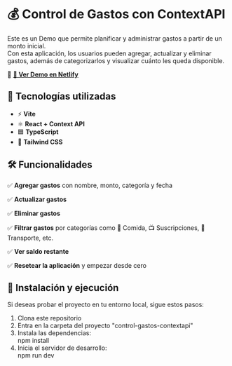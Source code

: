 # 💰 Control de Gastos con ContextAPI

Este es un Demo que permite planificar y administrar gastos a partir de un monto inicial.  
Con esta aplicación, los usuarios pueden agregar, actualizar y eliminar gastos, además de categorizarlos y visualizar cuánto les queda disponible.  

🔗 **[🚀 Ver Demo en Netlify](https://profound-gingersnap-a0064c.netlify.app/)**  

## 🚀 Tecnologías utilizadas  
- ⚡ **Vite**  
- ⚛️ **React + Context API** 
- 🟦 **TypeScript**  
- 🎨 **Tailwind CSS**

## 🛠️ Funcionalidades  
✅ **Agregar gastos** con nombre, monto, categoría y fecha 

✅ **Actualizar gastos**

✅ **Eliminar gastos** 

✅ **Filtrar gastos** por categorías como 🍔 Comida, 📺 Suscripciones, 🚗 Transporte, etc. 

✅ **Ver saldo restante**  

✅ **Resetear la aplicación** y empezar desde cero   

## 📂 Instalación y ejecución  
Si deseas probar el proyecto en tu entorno local, sigue estos pasos:  

1. Clona este repositorio
2. Entra en la carpeta del proyecto "control-gastos-contextapi"
3. Instala las dependencias:  
   npm install
4. Inicia el servidor de desarrollo:  
   npm run dev

